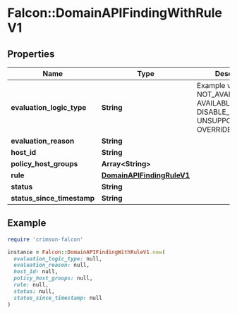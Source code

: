 # Falcon::DomainAPIFindingWithRuleV1

## Properties

| Name | Type | Description | Notes |
| ---- | ---- | ----------- | ----- |
| **evaluation_logic_type** | **String** | Example values: NOT_AVAILABLE, AVAILABLE, DISABLE_RULE, UNSUPPORTED_RULE, OVERRIDE_STATUS | [optional] |
| **evaluation_reason** | **String** |  | [optional] |
| **host_id** | **String** |  | [optional] |
| **policy_host_groups** | **Array&lt;String&gt;** |  | [optional] |
| **rule** | [**DomainAPIFindingRuleV1**](DomainAPIFindingRuleV1.md) |  | [optional] |
| **status** | **String** |  | [optional] |
| **status_since_timestamp** | **String** |  | [optional] |

## Example

```ruby
require 'crimson-falcon'

instance = Falcon::DomainAPIFindingWithRuleV1.new(
  evaluation_logic_type: null,
  evaluation_reason: null,
  host_id: null,
  policy_host_groups: null,
  rule: null,
  status: null,
  status_since_timestamp: null
)
```

